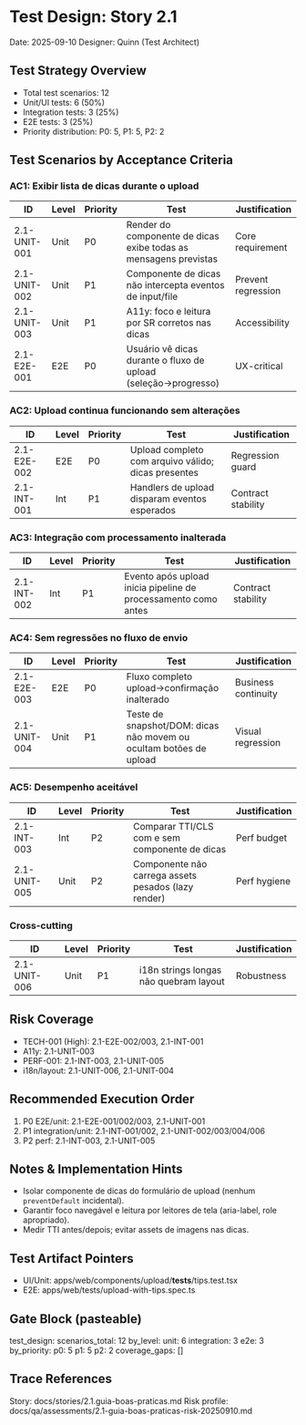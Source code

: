 # Test Design: Story 2.1

Date: 2025-09-10
Designer: Quinn (Test Architect)

## Test Strategy Overview

- Total test scenarios: 12
- Unit/UI tests: 6 (50%)
- Integration tests: 3 (25%)
- E2E tests: 3 (25%)
- Priority distribution: P0: 5, P1: 5, P2: 2

## Test Scenarios by Acceptance Criteria

### AC1: Exibir lista de dicas durante o upload

| ID              | Level | Priority | Test                                                                 | Justification |
|-----------------|-------|----------|----------------------------------------------------------------------|---------------|
| 2.1-UNIT-001    | Unit  | P0       | Render do componente de dicas exibe todas as mensagens previstas     | Core requirement |
| 2.1-UNIT-002    | Unit  | P1       | Componente de dicas não intercepta eventos de input/file             | Prevent regression |
| 2.1-UNIT-003    | Unit  | P1       | A11y: foco e leitura por SR corretos nas dicas                       | Accessibility |
| 2.1-E2E-001     | E2E   | P0       | Usuário vê dicas durante o fluxo de upload (seleção→progresso)       | UX-critical |

### AC2: Upload continua funcionando sem alterações

| ID              | Level | Priority | Test                                                                 | Justification |
|-----------------|-------|----------|----------------------------------------------------------------------|---------------|
| 2.1-E2E-002     | E2E   | P0       | Upload completo com arquivo válido; dicas presentes                   | Regression guard |
| 2.1-INT-001     | Int   | P1       | Handlers de upload disparam eventos esperados                         | Contract stability |

### AC3: Integração com processamento inalterada

| ID              | Level | Priority | Test                                                                 | Justification |
|-----------------|-------|----------|----------------------------------------------------------------------|---------------|
| 2.1-INT-002     | Int   | P1       | Evento após upload inicia pipeline de processamento como antes        | Contract stability |

### AC4: Sem regressões no fluxo de envio

| ID              | Level | Priority | Test                                                                 | Justification |
|-----------------|-------|----------|----------------------------------------------------------------------|---------------|
| 2.1-E2E-003     | E2E   | P0       | Fluxo completo upload→confirmação inalterado                          | Business continuity |
| 2.1-UNIT-004    | Unit  | P1       | Teste de snapshot/DOM: dicas não movem ou ocultam botões de upload   | Visual regression |

### AC5: Desempenho aceitável

| ID              | Level | Priority | Test                                                                 | Justification |
|-----------------|-------|----------|----------------------------------------------------------------------|---------------|
| 2.1-INT-003     | Int   | P2       | Comparar TTI/CLS com e sem componente de dicas                       | Perf budget |
| 2.1-UNIT-005    | Unit  | P2       | Componente não carrega assets pesados (lazy render)                  | Perf hygiene |

### Cross-cutting

| ID              | Level | Priority | Test                                                                 | Justification |
|-----------------|-------|----------|----------------------------------------------------------------------|---------------|
| 2.1-UNIT-006    | Unit  | P1       | i18n strings longas não quebram layout                               | Robustness |

## Risk Coverage

- TECH-001 (High): 2.1-E2E-002/003, 2.1-INT-001
- A11y: 2.1-UNIT-003
- PERF-001: 2.1-INT-003, 2.1-UNIT-005
- i18n/layout: 2.1-UNIT-006, 2.1-UNIT-004

## Recommended Execution Order

1. P0 E2E/unit: 2.1-E2E-001/002/003, 2.1-UNIT-001
2. P1 integration/unit: 2.1-INT-001/002, 2.1-UNIT-002/003/004/006
3. P2 perf: 2.1-INT-003, 2.1-UNIT-005

## Notes & Implementation Hints

- Isolar componente de dicas do formulário de upload (nenhum `preventDefault` incidental).
- Garantir foco navegável e leitura por leitores de tela (aria-label, role apropriado).
- Medir TTI antes/depois; evitar assets de imagens nas dicas.

## Test Artifact Pointers

- UI/Unit: apps/web/components/upload/__tests__/tips.test.tsx
- E2E: apps/web/tests/upload-with-tips.spec.ts

## Gate Block (pasteable)

test_design:
  scenarios_total: 12
  by_level:
    unit: 6
    integration: 3
    e2e: 3
  by_priority:
    p0: 5
    p1: 5
    p2: 2
  coverage_gaps: []

## Trace References

Story: docs/stories/2.1.guia-boas-praticas.md
Risk profile: docs/qa/assessments/2.1-guia-boas-praticas-risk-20250910.md

